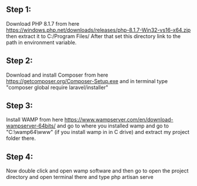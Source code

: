 ## Step 1: 
Download PHP 8.1.7 from here https://windows.php.net/downloads/releases/php-8.1.7-Win32-vs16-x64.zip then extract it to C:/Program Files/
After that set this directory link to the path in environment variable.

## Step 2: 
Download and install Composer from here https://getcomposer.org/Composer-Setup.exe and in terminal type 
"composer global require laravel/installer"

## Step 3: 
Install WAMP from here https://www.wampserver.com/en/download-wampserver-64bits/ and go to where you installed wamp and go to "C:\wamp64\www\" (if you install wamp in in C drive) and extract my project folder there.

## Step 4: 
Now double click and open wamp software and then go to open the project directory and open terminal there and type
php artisan serve



  